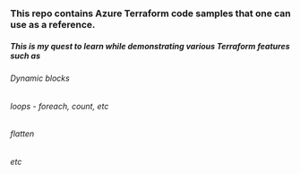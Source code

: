 ### This repo contains Azure Terraform code samples that one can use as a reference.

##### This is my quest to learn while demonstrating various Terraform features such as 

###### Dynamic blocks 
###### loops - foreach, count, etc 
###### flatten 
###### etc